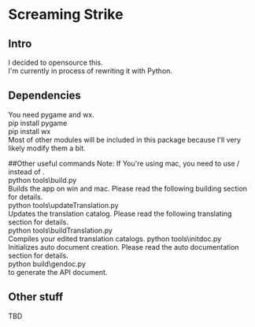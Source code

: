 # Screaming Strike  
## Intro
I decided to opensource this.  
I'm currently in process of rewriting it with Python.  
## Dependencies  
You need pygame and wx.  
pip install pygame  
pip install wx  
Most of other modules will be included in this package because I'll very likely modify them a bit.  

##Other useful commands
Note: If You're using mac, you need to use / instead of \.  
python tools\build.py  
Builds the app on win and mac.  Please read the following building section for details.  
python tools\updateTranslation.py  
Updates the translation catalog. Please read the following translating section for details.  
python tools\buildTranslation.py  
Compiles your edited translation catalogs.
python tools\initdoc.py  
Initializes auto document creation. Please read the auto documentation section for details.  
python build\gendoc.py  
to generate the API document.  

## Other stuff
TBD  

